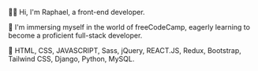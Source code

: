 👋🏾 Hi, I'm Raphael, a front-end developer.

🌳 I'm immersing myself in the world of freeCodeCamp, eagerly learning to become a proficient full-stack developer.

🧰 HTML, CSS, JAVASCRIPT, Sass, jQuery, REACT.JS, Redux, Bootstrap, Tailwind CSS, Django, Python, MySQL.


<!---
RaphaelIsaiah/RaphaelIsaiah is a ✨ special ✨ repository because its `README.md` (this file) appears on your GitHub profile.
You can click the Preview link to take a look at your changes.
--->
